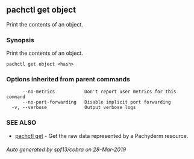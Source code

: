## pachctl get object

Print the contents of an object.

### Synopsis


Print the contents of an object.

```
pachctl get object <hash>
```

### Options inherited from parent commands

```
      --no-metrics           Don't report user metrics for this command
      --no-port-forwarding   Disable implicit port forwarding
  -v, --verbose              Output verbose logs
```

### SEE ALSO
* [pachctl get](pachctl_get.md)	 - Get the raw data represented by a Pachyderm resource.

###### Auto generated by spf13/cobra on 28-Mar-2019
